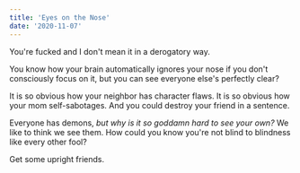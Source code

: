 ```yaml
---
title: 'Eyes on the Nose'
date: '2020-11-07'
---
```


You're fucked and I don't mean it in a derogatory way.

You know how your brain automatically ignores your nose if you don't consciously focus on it, but you can see everyone else's perfectly clear?

It is so obvious how your neighbor has character flaws. It is so obvious how your mom self-sabotages. And you could destroy your friend in a sentence.

Everyone has demons, _but why is it so goddamn hard to see your own?_ We like to think we see them. How could you know you're not blind to blindness like every other fool?

Get some upright friends.
